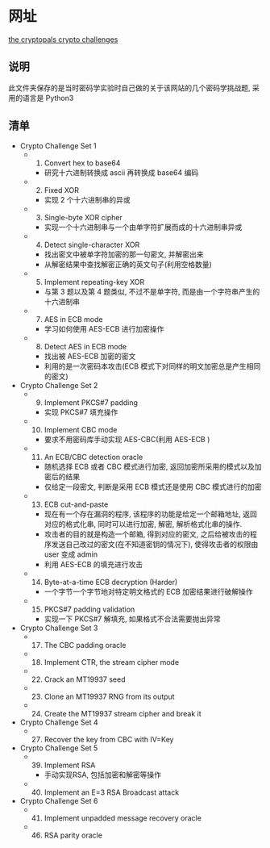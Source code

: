 # 网址
[the cryptopals crypto challenges](https://cryptopals.com/)

## 说明
此文件夹保存的是当时密码学实验时自己做的关于该网站的几个密码学挑战题, 采用的语言是 Python3

## 清单
* Crypto Challenge Set 1
    * 1. Convert hex to base64
        * 研究十六进制转换成 ascii 再转换成 base64 编码
    * 2. Fixed XOR
        * 实现 2 个十六进制串的异或
    * 3. Single-byte XOR cipher
        * 实现一个十六进制串与一个由单字符扩展而成的十六进制串异或
    * 4. Detect single-character XOR
        * 找出密文中被单字符加密的那一句密文, 并解密出来
        * 从解密结果中查找解密正确的英文句子(利用空格数量)
    * 5. Implement repeating-key XOR
        * 与第 3 题以及第 4 题类似, 不过不是单字符, 而是由一个字符串产生的十六进制串
    * 7. AES in ECB mode
        * 学习如何使用 AES-ECB 进行加密操作
    * 8. Detect AES in ECB mode
        * 找出被 AES-ECB 加密的密文
        * 利用的是一次密码本攻击(ECB 模式下对同样的明文加密总是产生相同的密文)
* Crypto Challenge Set 2
    * 9. Implement PKCS#7 padding
        * 实现 PKCS#7 填充操作
    * 10. Implement CBC mode
        * 要求不用密码库手动实现 AES-CBC(利用 AES-ECB )
    * 11. An ECB/CBC detection oracle
        * 随机选择 ECB 或者 CBC 模式进行加密, 返回加密所采用的模式以及加密后的结果
        * 仅给定一段密文, 判断是采用 ECB 模式还是使用 CBC 模式进行的加密
    * 13. ECB cut-and-paste
        * 现在有一个存在漏洞的程序, 该程序的功能是给定一个邮箱地址, 返回对应的格式化串, 同时可以进行加密, 解密, 解析格式化串的操作.
        * 攻击者的目的就是构造一个邮箱, 得到对应的密文, 之后给被攻击的程序发送自己改过的密文(在不知道密钥的情况下), 使得攻击者的权限由 user 变成 admin
        * 利用 AES-ECB 的填充进行攻击
    * 14. Byte-at-a-time ECB decryption (Harder)
        * 一个字节一个字节地对特定明文格式的 ECB 加密结果进行破解操作
    * 15. PKCS#7 padding validation
        * 实现一下 PKCS#7 解填充, 如果格式不合法需要抛出异常
* Crypto Challenge Set 3
    * 17. The CBC padding oracle
    * 18. Implement CTR, the stream cipher mode
    * 22. Crack an MT19937 seed
    * 23. Clone an MT19937 RNG from its output
    * 24. Create the MT19937 stream cipher and break it
* Crypto Challenge Set 4
    * 27. Recover the key from CBC with IV=Key
* Crypto Challenge Set 5
    * 39. Implement RSA
        * 手动实现RSA, 包括加密和解密等操作
    * 40. Implement an E=3 RSA Broadcast attack
* Crypto Challenge Set 6
    * 41. Implement unpadded message recovery oracle
    * 46. RSA parity oracle
